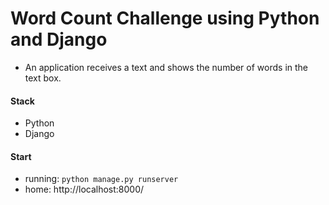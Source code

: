 # Word Count Challenge using Python and Django

- An application receives a text and shows the number of words in the text box.

#### Stack
- Python
- Django

#### Start
- running: `python manage.py runserver`
- home: http://localhost:8000/
